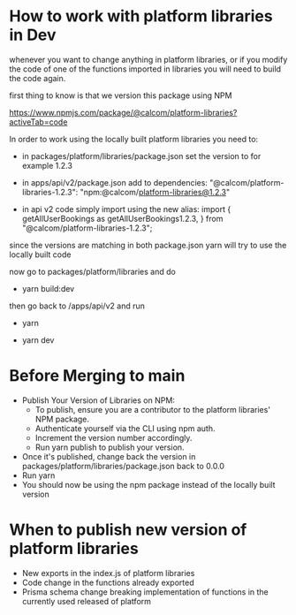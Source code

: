 # How to work with platform libraries in Dev

whenever you want to change anything in platform libraries, or if you modify the code of one of the functions imported in libraries you will need to build the code again.

first thing to know is that we version this package using NPM

https://www.npmjs.com/package/@calcom/platform-libraries?activeTab=code

In order to work using the locally built platform libraries you need to:

- in packages/platform/libraries/package.json set the version to for example 1.2.3

- in apps/api/v2/package.json add to dependencies:
  "@calcom/platform-libraries-1.2.3": "npm:@calcom/platform-libraries@1.2.3"

- in api v2 code simply import using the new alias:
  import {
  getAllUserBookings as getAllUserBookings1.2.3,
  } from "@calcom/platform-libraries-1.2.3";

since the versions are matching in both package.json yarn will try to use the locally built code

now go to packages/platform/libraries and do

- yarn build:dev

then go back to /apps/api/v2 and run

- yarn

- yarn dev

# Before Merging to main

- Publish Your Version of Libraries on NPM:
  - To publish, ensure you are a contributor to the platform libraries' NPM package.
  - Authenticate yourself via the CLI using npm auth.
  - Increment the version number accordingly.
  - Run yarn publish to publish your version.
- Once it's published, change back the version in packages/platform/libraries/package.json back to 0.0.0
- Run yarn
- You should now be using the npm package instead of the locally built version

# When to publish new version of platform libraries
- New exports in the index.js of platform libraries
- Code change in the functions already exported
- Prisma schema change breaking implementation of functions in the currently used released of platform